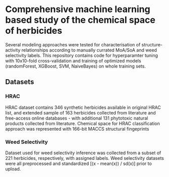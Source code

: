 # Comprehensive machine learning based study of the chemical space of herbicides

Several modeling approaches were tested for characterisation of structure-activity relationships according to manually currated MoA/SoA and weed selectivity labels.
This repository contains code for hyperparamter tuning with 10x10-fold cross-validation and training of optimized models (randomForest, XGBoost, SVM, NaiveBayes) on whole training sets.

## Datasets 

### HRAC
HRAC dataset contains 346 synthetic herbicides available in original HRAC list, and extended sample of 163 herbicides collected from literature and free-access online databases - with additional 131 phytotoxic natural products collected from literature. Chemical space for HRAC classification approach was represented with 166-bit MACCS structural fingeprints

### Weed Selectivity
Dataset used for weed selectivity inference was collected from a subset of 221 herbicides, respectively, with assigned labels. Weed selectivity datasets were all preprocessed and standardized [(x - mean(x)) / sd(x)] prior to upload.
